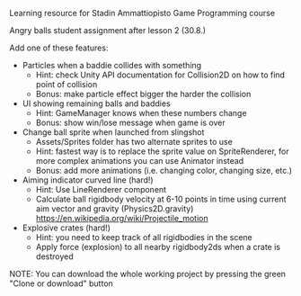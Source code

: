 Learning resource for Stadin Ammattiopisto Game Programming course

Angry balls student assignment after lesson 2 (30.8.)

Add one of these features:
* Particles when a baddie collides with something
  - Hint: check Unity API documentation for Collision2D on how to find point of collision
  - Bonus: make particle effect bigger the harder the collision
* UI showing remaining balls and baddies
  - Hint: GameManager knows when these numbers change
  - Bonus: show win/lose message when game is over
* Change ball sprite when launched from slingshot
  - Assets/Sprites folder has two alternate sprites to use
  - Hint: fastest way is to replace the sprite value on SpriteRenderer, for more complex animations you can use Animator instead
  - Bonus: add more animations (i.e.  changing color, changing size, etc.)
* Aiming indicator curved line (hard!)
  - Hint: Use LineRenderer component
  - Calculate ball rigidbody velocity at 6-10 points in time using current aim vector and gravity (Physics2D.gravity)
    https://en.wikipedia.org/wiki/Projectile_motion
* Explosive crates (hard!)
  - Hint: you need to keep track of all rigidbodies in the scene
  - Apply force (explosion) to all nearby rigidbody2ds when a crate is destroyed
  
  
NOTE: You can download the whole working project by pressing the green "Clone or download" button
